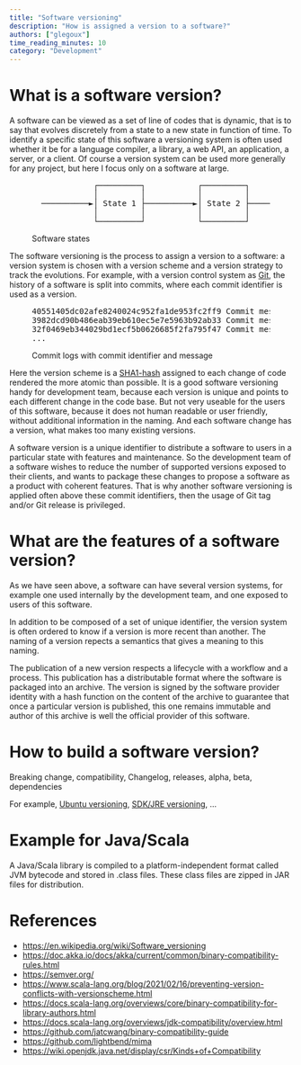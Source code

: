 ```yaml
---
title: "Software versioning"
description: "How is assigned a version to a software?"
authors: ["glegoux"]
time_reading_minutes: 10
category: "Development"
---
```


# What is a software version? 

A software can be viewed as a set of line of codes that is dynamic, that is to say that evolves discretely from a 
state to a new state in function of time. To identify a specific state of this software a versioning system is often 
used whether it be for a language compiler, a library, a web API, an application, a server, or a client. Of course a 
version system can be used more generally for any project, but here I focus only on a software at large.

<figure>
<pre class="notranslate">
             ┌─────────┐           ┌─────────┐           ┌─────────┐
             │         │           │         │           │         │
  ──────────►│ State 1 ├──────────►│ State 2 ├──────────►│ State 3 │─────────►
             │         │           │         │           │         │
             └─────────┘           └─────────┘           └─────────┘
</pre>
<figcaption>Software states</figcaption>
</figure> 

The software versioning is the process to assign a version to a software: a version system is chosen with a version
scheme and a version strategy to track the evolutions. For example, with a version control system as [Git](https://git-scm.com/), 
the history of a software is split into commits, where each commit identifier is used as a version. 

<figure>
<pre class="notranslate">
40551405dc02afe8240024c952fa1de953fc2ff9 Commit message: State 3
3982dcd90b486eab39eb610ec5e7e5963b92ab33 Commit message: State 2
32f0469eb344029bd1ecf5b0626685f2fa795f47 Commit message: State 1
...
</pre>
<figcaption>Commit logs with commit identifier and message</figcaption>
</figure> 

Here the version scheme is a [SHA1-hash](https://wikipedia.org/wiki/SHA-1) assigned to each change of code rendered the more atomic than possible. 
It is a good software versioning handy for development team, because each version is unique and points to each different change in the code base. 
But not very useable for the users of this software, because it does not human readable or user friendly, without additional information in the naming. 
And each software change has a version, what makes too many existing versions. 

A software version is a unique identifier to distribute a software to users in a particular state with features and maintenance. So the development team of a 
software wishes to reduce the number of supported versions exposed to their clients, and wants to package these changes to propose a software as a product 
with coherent features. That is why another software versioning is applied often above these commit identifiers, then the usage of Git tag and/or Git release 
is privileged.

# What are the features of a software version?

As we have seen above, a software can have several version systems, for example one used internally by the development team, and one exposed to users of this software.

In addition to be composed of a set of unique identifier, the version system is often ordered to know if a version is more recent than another. The naming of a version
repects a semantics that gives a meaning to this naming. 

The publication of a new version respects a lifecycle with a workflow and a process. This publication has a distributable format where the software is packaged into 
an archive. The version is signed by the software provider identity with a hash function on the content of the archive to guarantee that once a particular version is published, this one remains immutable and author of this archive is well the official provider of this software.

# How to build a software version?

Breaking change, compatibility, Changelog, releases, alpha, beta, dependencies

For example, [Ubuntu versioning](https://ubuntu.com/about/release-cycle), [SDK/JRE versioning](https://www.oracle.com/java/technologies/javase/versioning-naming.html), ...

# Example for Java/Scala

A Java/Scala library is compiled to a platform-independent format called JVM bytecode and stored in .class files. These class files are zipped in JAR files for distribution.

# References

* https://en.wikipedia.org/wiki/Software_versioning
* https://doc.akka.io/docs/akka/current/common/binary-compatibility-rules.html
* https://semver.org/
* https://www.scala-lang.org/blog/2021/02/16/preventing-version-conflicts-with-versionscheme.html
* https://docs.scala-lang.org/overviews/core/binary-compatibility-for-library-authors.html
* https://docs.scala-lang.org/overviews/jdk-compatibility/overview.html
* https://github.com/jatcwang/binary-compatibility-guide
* https://github.com/lightbend/mima
* https://wiki.openjdk.java.net/display/csr/Kinds+of+Compatibility
